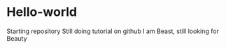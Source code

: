 # Hello-world
Starting repository
Still doing tutorial on github
I am Beast, still looking for Beauty
